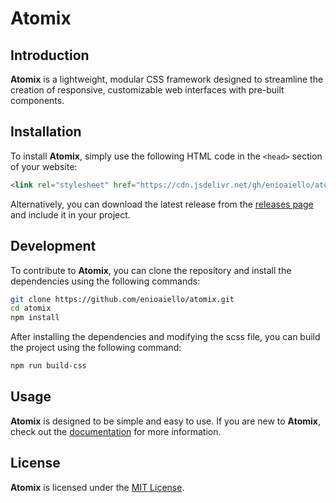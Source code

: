 # Atomix

## Introduction

**Atomix** is a lightweight, modular CSS framework designed to streamline the creation of responsive, customizable web interfaces with pre-built components.

## Installation

To install **Atomix**, simply use the following HTML code in the `<head>` section of your website:
    
```html
<link rel="stylesheet" href="https://cdn.jsdelivr.net/gh/enioaiello/atomix/dist/atomix.min.css">
```

Alternatively, you can download the latest release from the [releases page](https://github.com/enioaiello/atomix/releases) and include it in your project.

## Development

To contribute to **Atomix**, you can clone the repository and install the dependencies using the following commands:

```bash
git clone https://github.com/enioaiello/atomix.git
cd atomix
npm install
```

After installing the dependencies and modifying the scss file, you can build the project using the following command:

```bash
npm run build-css
```

## Usage

**Atomix** is designed to be simple and easy to use. If you are new to **Atomix**, check out the [documentation](https://enioaiello.gitbook.io/atomix/) for more information.

## License

**Atomix** is licensed under the [MIT License](LICENSE).
